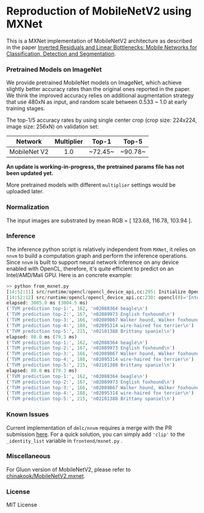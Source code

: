 # Reproduction of MobileNetV2 using MXNet

This is a MXNet implementation of MobileNetV2 architecture as described in the paper [Inverted Residuals and Linear Bottlenecks: Mobile Networks for Classification, Detection and Segmentation](https://arxiv.org/pdf/1801.04381).

### Pretrained Models on ImageNet

We provide pretrained MobileNet models on ImageNet, which achieve slightly better accuracy rates than the original ones reported in the paper. We think the improved accuracy relies on additional augmentation strategy that use 480xN as input, and random scale between 0.533 ~ 1.0 at early training stages.

The top-1/5 accuracy rates by using single center crop (crop size: 224x224, image size: 256xN) on validation set:

Network|Multiplier|Top-1|Top-5|
:---:|:---:|:---:|:---:|
MobileNet V2|1.0|~72.45~|~90.78~|

**An update is working-in-progress, the pretrained params file has not been updated yet.**

More pretrained models with different `multiplier` settings would be uploaded later.

### Normalization

The input images are substrated by mean RGB = [ 123.68, 116.78, 103.94 ].

### Inference

The inference python script is relatively independent from `MXNet`, it relies on `nnvm` to build a computation graph and perform the inference operations. 
Since `nnvm` is built to support neural network inference on any device enabled with OpenCL, therefore, it's quite efficient to predict on an Intel/AMD/Mali GPU. Here is an concrete example:

``` python
>> python from_mxnet.py
[14:52:11] src/runtime/opencl/opencl_device_api.cc:205: Initialize OpenCL platform 'Intel Gen OCL Driver'
[14:52:12] src/runtime/opencl/opencl_device_api.cc:230: opencl(0)='Intel(R) HD Graphics Skylake ULT GT2' cl_device_id=0x7f091bbd2bc0
elapsed: 3005.0 ms (3004.5 ms)
('TVM prediction top-1:', 162, 'n02088364 beagle\n')
('TVM prediction top-2:', 167, 'n02089973 English foxhound\n')
('TVM prediction top-3:', 166, 'n02089867 Walker hound, Walker foxhound\n')
('TVM prediction top-4:', 188, 'n02095314 wire-haired fox terrier\n')
('TVM prediction top-5:', 215, 'n02101388 Brittany spaniel\n')
elapsed: 80.0 ms (79.3 ms)
('TVM prediction top-1:', 162, 'n02088364 beagle\n')
('TVM prediction top-2:', 167, 'n02089973 English foxhound\n')
('TVM prediction top-3:', 166, 'n02089867 Walker hound, Walker foxhound\n')
('TVM prediction top-4:', 188, 'n02095314 wire-haired fox terrier\n')
('TVM prediction top-5:', 215, 'n02101388 Brittany spaniel\n')
elapsed: 80.0 ms (79.3 ms)
('TVM prediction top-1:', 162, 'n02088364 beagle\n')
('TVM prediction top-2:', 167, 'n02089973 English foxhound\n')
('TVM prediction top-3:', 166, 'n02089867 Walker hound, Walker foxhound\n')
('TVM prediction top-4:', 188, 'n02095314 wire-haired fox terrier\n')
('TVM prediction top-5:', 215, 'n02101388 Brittany spaniel\n')
```

### Known Issues

Current implementation of `dmlc/nnvm` requires a merge with the PR submission [here](https://github.com/dmlc/nnvm/pull/435). For a quick solution, you can simply add `'clip'` to the `_identity_list` variable in `frontend/mxnet.py` .

### Miscellaneous

For Gluon version of MobileNetV2, please refer to [chinakook/MobileNetV2.mxnet](https://github.com/chinakook/MobileNetV2.mxnet).

### License

MIT License
